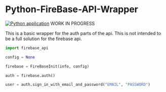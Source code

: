 # Python-FireBase-API-Wrapper
[![Python application](https://github.com/YolkyHaddock597/Python-FireBase-API-Wrapper/actions/workflows/main.yml/badge.svg)](https://github.com/YolkyHaddock597/Python-FireBase-API-Wrapper/actions/workflows/main.yml)
WORK IN PROGRESS

This is a basic wrapper for the auth parts of the api. This is not intended to be a full solution for the firebase api.



```python
import firebase_api

config = None

firebase = FireBaseInit(info, config)

auth = firebase.auth()

user = auth.sign_in_with_email_and_password("EMAIL", "PASSWORD")
```
